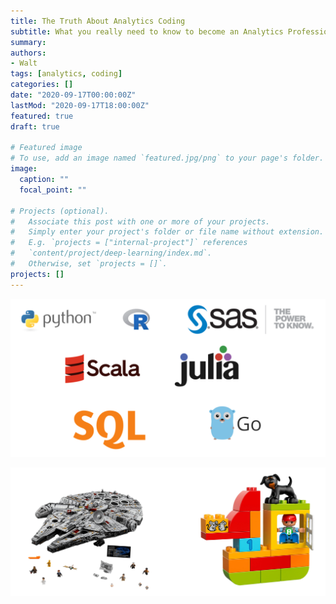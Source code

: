 ```yaml
---
title: The Truth About Analytics Coding
subtitle: What you really need to know to become an Analytics Professional
summary: 
authors:
- Walt
tags: [analytics, coding]
categories: []
date: "2020-09-17T00:00:00Z"
lastMod: "2020-09-17T18:00:00Z"
featured: true
draft: true

# Featured image
# To use, add an image named `featured.jpg/png` to your page's folder. 
image:
  caption: ""
  focal_point: ""

# Projects (optional).
#   Associate this post with one or more of your projects.
#   Simply enter your project's folder or file name without extension.
#   E.g. `projects = ["internal-project"]` references 
#   `content/project/deep-learning/index.md`.
#   Otherwise, set `projects = []`.
projects: []
---
```


![](./CodingLanguages.png)


![](./CodingComplexity.png)




